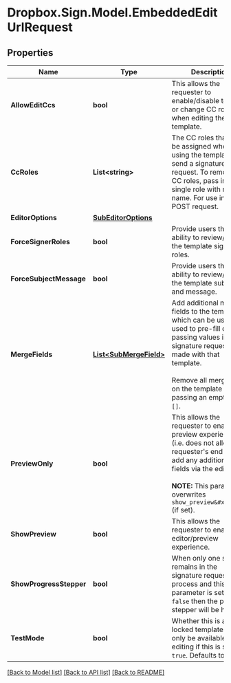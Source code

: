 # Dropbox.Sign.Model.EmbeddedEditUrlRequest

## Properties

Name | Type | Description | Notes
------------ | ------------- | ------------- | -------------
**AllowEditCcs** | **bool** |  This allows the requester to enable/disable to add or change CC roles when editing the template.  | [optional] [default to false]
**CcRoles** | **List&lt;string&gt;** |  The CC roles that must be assigned when using the template to send a signature request. To remove all CC roles, pass in a single role with no name. For use in a POST request.  | [optional] 
**EditorOptions** | [**SubEditorOptions**](SubEditorOptions.md) |    | [optional] 
**ForceSignerRoles** | **bool** |  Provide users the ability to review/edit the template signer roles.  | [optional] [default to false]
**ForceSubjectMessage** | **bool** |  Provide users the ability to review/edit the template subject and message.  | [optional] [default to false]
**MergeFields** | [**List&lt;SubMergeField&gt;**](SubMergeField.md) |  Add additional merge fields to the template, which can be used used to pre-fill data by passing values into signature requests made with that template.<br><br>Remove all merge fields on the template by passing an empty array `[]`.  | [optional] 
**PreviewOnly** | **bool** |  This allows the requester to enable the preview experience (i.e. does not allow the requester&#39;s end user to add any additional fields via the editor).<br><br>**NOTE:** This parameter overwrites `show_preview&#x3D;true` (if set).  | [optional] [default to false]
**ShowPreview** | **bool** |  This allows the requester to enable the editor/preview experience.  | [optional] [default to false]
**ShowProgressStepper** | **bool** |  When only one step remains in the signature request process and this parameter is set to `false` then the progress stepper will be hidden.  | [optional] [default to true]
**TestMode** | **bool** |  Whether this is a test, locked templates will only be available for editing if this is set to `true`. Defaults to `false`.  | [optional] [default to false]

[[Back to Model list]](../README.md#documentation-for-models) [[Back to API list]](../README.md#documentation-for-api-endpoints) [[Back to README]](../README.md)

